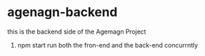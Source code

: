 # agenagn-backend
this is the backend side of the Agemagn Project

1) npm start run both the fron-end and the back-end concurrntly
